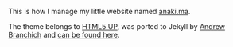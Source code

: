 This is how I manage my little website named [anaki.ma](https://anaki.ma).


The theme belongs to [HTML5 UP](https://html5up.net/), was ported to Jekyll by [Andrew Branchich](https://github.com/andrewbanchich) and [can be found here](https://github.com/andrewbanchich/forty-jekyll-theme). 

